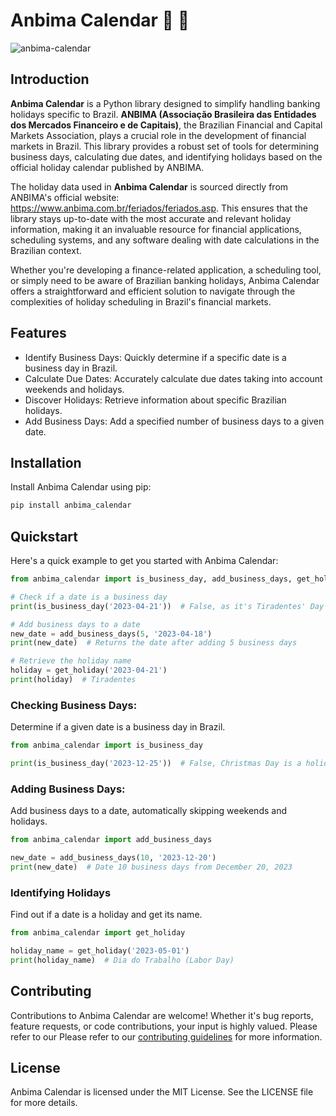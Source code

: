 Anbima Calendar 🏦 📆 
=======================
![anbima-calendar](https://github.com/rizidoro/anbima_calendar/assets/13101/4aead264-4ab0-410e-a232-200fec9e7afa)

## Introduction
**Anbima Calendar** is a Python library designed to simplify handling banking holidays specific to Brazil. **ANBIMA (Associação Brasileira das Entidades dos Mercados Financeiro e de Capitais)**, the Brazilian Financial and Capital Markets Association, plays a crucial role in the development of financial markets in Brazil. This library provides a robust set of tools for determining business days, calculating due dates, and identifying holidays based on the official holiday calendar published by ANBIMA.

The holiday data used in **Anbima Calendar** is sourced directly from ANBIMA's official website: https://www.anbima.com.br/feriados/feriados.asp. This ensures that the library stays up-to-date with the most accurate and relevant holiday information, making it an invaluable resource for financial applications, scheduling systems, and any software dealing with date calculations in the Brazilian context.

Whether you're developing a finance-related application, a scheduling tool, or simply need to be aware of Brazilian banking holidays, Anbima Calendar offers a straightforward and efficient solution to navigate through the complexities of holiday scheduling in Brazil's financial markets.


## Features
- Identify Business Days: Quickly determine if a specific date is a business day in Brazil.
- Calculate Due Dates: Accurately calculate due dates taking into account weekends and holidays.
- Discover Holidays: Retrieve information about specific Brazilian holidays.
- Add Business Days: Add a specified number of business days to a given date.

## Installation
Install Anbima Calendar using pip:

```bash
pip install anbima_calendar
```

## Quickstart
Here's a quick example to get you started with Anbima Calendar:

```python
from anbima_calendar import is_business_day, add_business_days, get_holiday

# Check if a date is a business day
print(is_business_day('2023-04-21'))  # False, as it's Tiradentes' Day

# Add business days to a date
new_date = add_business_days(5, '2023-04-18')
print(new_date)  # Returns the date after adding 5 business days

# Retrieve the holiday name
holiday = get_holiday('2023-04-21')
print(holiday)  # Tiradentes
```

### Checking Business Days:
Determine if a given date is a business day in Brazil.

```python
from anbima_calendar import is_business_day

print(is_business_day('2023-12-25'))  # False, Christmas Day is a holiday
```
### Adding Business Days:
Add business days to a date, automatically skipping weekends and holidays.

```python
from anbima_calendar import add_business_days

new_date = add_business_days(10, '2023-12-20')
print(new_date)  # Date 10 business days from December 20, 2023
```

### Identifying Holidays
Find out if a date is a holiday and get its name.

```python
from anbima_calendar import get_holiday

holiday_name = get_holiday('2023-05-01')
print(holiday_name)  # Dia do Trabalho (Labor Day)
```

## Contributing
Contributions to Anbima Calendar are welcome! Whether it's bug reports, feature requests, or code contributions, your input is highly valued. Please refer to our Please refer to our [contributing guidelines](CONTRIBUTING.md) for more information.

## License
Anbima Calendar is licensed under the MIT License. See the LICENSE file for more details.
